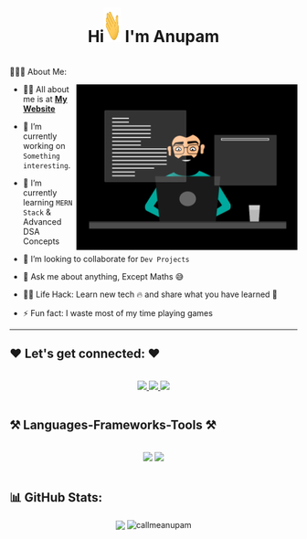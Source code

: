 <h1 align="center">Hi<img src="https://raw.githubusercontent.com/ABSphreak/ABSphreak/master/gifs/Hi.gif" width="30px" height="60px"> I'm Anupam</h1>

 <br/>
👨🏻‍💻 About Me:

<div>

<img  src="./thoughtworks-gif_dribbble.gif" height="290px" align="right" />

- 🙋‍♂️ All about me is at **[My Website](https://anupamshakya.com/)**

- 🔭 I’m currently working on `Something interesting`.

- 🌱 I’m currently learning `MERN Stack` & Advanced DSA Concepts

- 👯 I’m looking to collaborate for `Dev Projects`

- 💬 Ask me about anything, Except Maths :sweat_smile:

- 👨‍💻 Life Hack: Learn new tech :fire: and share what you have learned :tada:

- ⚡ Fun fact: I waste most of my time playing games

</div>

<hr>
<h2>❤ Let's get connected: ❤</h2>
<br>
</div>

  <div align="center"> 
  <a href="mailto:ianupamshakya@gmail.com">
    <img src="https://img.shields.io/badge/Gmail-333333?style=for-the-badge&logo=gmail&logoColor=red" />
  </a>
  <a href="https://linkedin.com/in/theanupamshakya" target="_blank">
    <img src="https://img.shields.io/badge/LinkedIn-0077B5?style=for-the-badge&logo=linkedin&logoColor=white" target="_blank" />
  </a>
  <a href="https://anupamshakya.com" target="_blank">
     <img src="https://img.shields.io/badge/Portfolio-FF5722?style=for-the-badge&logo=todoist&logoColor=white" target="_blank" /> <!-- sqlite, safari, google-chrome are other good icon options -->
  </a>
   
</div>
<br/>

<h2>⚒️ Languages-Frameworks-Tools ⚒️</h2>
<br/>
<div align="center">
    <img src="https://skillicons.dev/icons?i=react,html,css,vscode,github,figma,tailwind,git,vercel" />
    <img src="https://skillicons.dev/icons?i=nodejs,python,javascript,typescript,express,firebase,mongodb,c,java,nextjs,mysql,C++" /><br>
</div>

<br/>


## 📊 GitHub Stats:

<div align="center">
  <img align="center" src="https://github-readme-stats.anuraghazra1.vercel.app/api?username=callmeanupam&show_icons=true" />
  <img align="center" src="https://github-readme-streak-stats.herokuapp.com/?user=callmeanupam&" alt="callmeanupam" />
</div>
